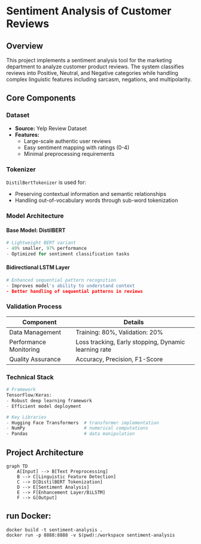# Sentiment Analysis of Customer Reviews

## Overview

This project implements a sentiment analysis tool for the marketing department to analyze customer product reviews. The system classifies reviews into Positive, Neutral, and Negative categories while handling complex linguistic features including sarcasm, negations, and multipolarity.

## Core Components

### Dataset
- **Source:** Yelp Review Dataset
- **Features:**
  - Large-scale authentic user reviews
  - Easy sentiment mapping with ratings (0-4)
  - Minimal preprocessing requirements

### Tokenizer
`DistilBertTokenizer` is used for:
- Preserving contextual information and semantic relationships
- Handling out-of-vocabulary words through sub-word tokenization

### Model Architecture

#### Base Model: DistilBERT
```python
# Lightweight BERT variant
- 40% smaller, 97% performance
- Optimized for sentiment classification tasks
```

#### Bidirectional LSTM Layer
```python
# Enhanced sequential pattern recognition
- Improves model's ability to understand context
- Better handling of sequential patterns in reviews
```

### Validation Process

| Component | Details |
|-----------|----------|
| Data Management | Training: 80%, Validation: 20% |
| Performance Monitoring | Loss tracking, Early stopping, Dynamic learning rate |
| Quality Assurance | Accuracy, Precision, F1-Score |

### Technical Stack

```python
# Framework
TensorFlow/Keras:
- Robust deep learning framework
- Efficient model deployment

# Key Libraries
- Hugging Face Transformers  # transformer implementation
- NumPy                      # numerical computations
- Pandas                     # data manipulation
```

## Project Architecture

```mermaid
graph TD
    A[Input] --> B[Text Preprocessing]
    B --> C[Linguistic Feature Detection]
    C --> D[DistilBERT Tokenization]
    D --> E[Sentiment Analysis]
    E --> F[Enhancement Layer/BiLSTM]
    F --> G[Output]
```
## run Docker:
```
docker build -t sentiment-analysis .
docker run -p 8888:8888 -v $(pwd):/workspace sentiment-analysis
```